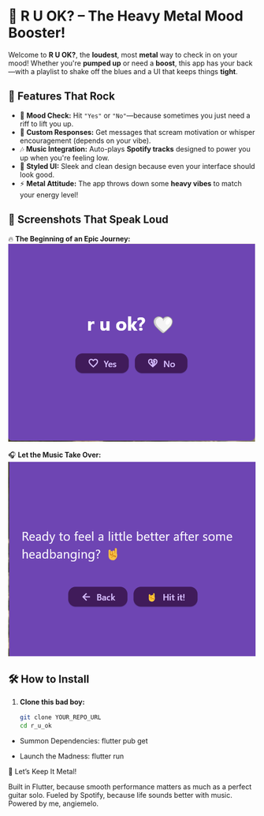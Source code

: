 # 🤘 **R U OK?** – The Heavy Metal Mood Booster!

Welcome to **R U OK?**, the **loudest**, most **metal** way to check in on your mood! Whether you're **pumped up** or need a **boost**, this app has your back—with a playlist to shake off the blues and a UI that keeps things **tight**.


## 🚀 **Features That Rock**  
- 🎸 **Mood Check:** Hit `"Yes"` or `"No"`—because sometimes you just need a riff to lift you up.  
- 🤘 **Custom Responses:** Get messages that scream motivation or whisper encouragement (depends on your vibe).  
- 🎶 **Music Integration:** Auto-plays **Spotify tracks** designed to power you up when you're feeling low.  
- 🎨 **Styled UI:** Sleek and clean design because even your interface should look good.  
- ⚡ **Metal Attitude:** The app throws down some **heavy vibes** to match your energy level!  

## 📸 **Screenshots That Speak Loud**  
🔥 **The Beginning of an Epic Journey:**  
![](ruok_initial.png)  

🎧 **Let the Music Take Over:**  
![](ruok_no.png)  

## 🛠 **How to Install**  
1. **Clone this bad boy:**  
   ```bash
   git clone YOUR_REPO_URL
   cd r_u_ok

- Summon Dependencies:
flutter pub get

- Launch the Madness:
flutter run

🤘 Let’s Keep It Metal! 

Built in Flutter, because smooth performance matters as much as a perfect guitar solo.
Fueled by Spotify, because life sounds better with music.
Powered by me, angiemelo.